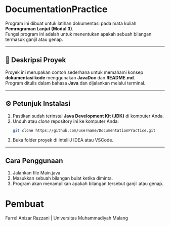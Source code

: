 # DocumentationPractice

Program ini dibuat untuk latihan dokumentasi pada mata kuliah **Pemrograman Lanjut (Modul 3)**.  
Fungsi program ini adalah untuk menentukan apakah sebuah bilangan termasuk ganjil atau genap.

---

## 🧩 Deskripsi Proyek
Proyek ini merupakan contoh sederhana untuk memahami konsep **dokumentasi kode** menggunakan **JavaDoc** dan **README.md**.  
Program ditulis dalam bahasa **Java** dan dijalankan melalui terminal.

---

## ⚙️ Petunjuk Instalasi
1. Pastikan sudah terinstal **Java Development Kit (JDK)** di komputer Anda.
2. Unduh atau *clone* repository ini ke komputer Anda:
   ```bash
   git clone https://github.com/username/DocumentationPractice.git
3. Buka folder proyek di IntelliJ IDEA atau VSCode.

---

## Cara Penggunaan

1. Jalankan file Main.java.
2. Masukkan sebuah bilangan bulat ketika diminta.
3. Program akan menampilkan apakah bilangan tersebut ganjil atau genap.

# Pembuat

Farrel Anizar Razzani | Universitas Muhammadiyah Malang


